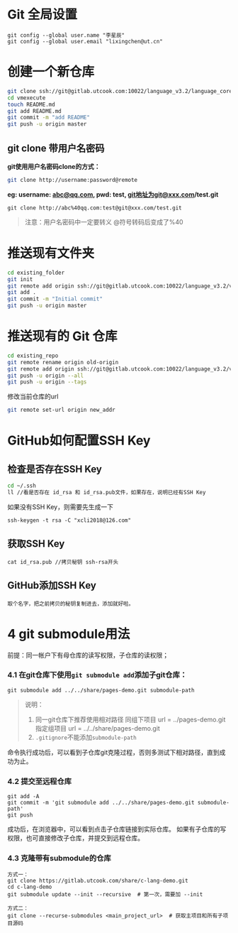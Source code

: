 # Git 全局设置

```shell
git config --global user.name "李星辰" 
git config --global user.email "lixingchen@ut.cn" 
```

# 创建一个新仓库

```sh
git clone ssh://git@gitlab.utcook.com:10022/language_v3.2/language_core/vmexecute.git 
cd vmexecute 
touch README.md 
git add README.md 
git commit -m "add README" 
git push -u origin master
```

## git clone 带用户名密码

**git使用用户名密码clone的方式：**

```sh
git clone http://username:password@remote
```

**eg: username:  abc@qq.com, pwd: test, git地址为git@xxx.com/test.git**

```
git clone http://abc%40qq.com:test@git@xxx.com/test.git
```

> 注意：用户名密码中一定要转义 @符号转码后变成了%40

# 推送现有文件夹

```sh
cd existing_folder 
git init 
git remote add origin ssh://git@gitlab.utcook.com:10022/language_v3.2/vmexecute.git 
git add . 
git commit -m "Initial commit" 
git push -u origin master
```

# 推送现有的 Git 仓库

```sh
cd existing_repo 
git remote rename origin old-origin 
git remote add origin ssh://git@gitlab.utcook.com:10022/language_v3.2/vmexecute.git
git push -u origin --all
git push -u origin --tags
```

修改当前仓库的url

```sh
git remote set-url origin new_addr
```

# GitHub如何配置SSH Key

## 检查是否存在SSH Key

```sh
cd ~/.ssh
ll //看是否存在 id_rsa 和 id_rsa.pub文件，如果存在，说明已经有SSH Key
```

如果没有SSH Key，则需要先生成一下

```git
ssh-keygen -t rsa -C "xcli2018@126.com"
```

## 获取SSH Key

```git
cat id_rsa.pub //拷贝秘钥 ssh-rsa开头
```

## GitHub添加SSH Key

```
取个名字，把之前拷贝的秘钥复制进去，添加就好啦。
```

#  4 git submodule用法

前提：同一帐户下有母仓库的读写权限，子仓库的读权限；

###  4.1 在git仓库下使用`git submodule add`添加子git仓库：

```shell
git submodule add ../../share/pages-demo.git submodule-path
```

> 说明：
>
> 1. 同一git仓库下推荐使用相对路径
>     同组下项目
>     url = ../pages-demo.git
>     指定组项目
>     url = ../../share/pages-demo.git
> 2.  `.gitignore`不能添加`submodule-path` 

命令执行成功后，可以看到子仓库git克隆过程，否则多测试下相对路径，直到成功为止。

###  4.2 提交至远程仓库

```shell
git add -A
git commit -m 'git submodule add ../../share/pages-demo.git submodule-path'
git push
```

成功后，在浏览器中，可以看到点击子仓库链接到实际仓库。 如果有子仓库的写权限，也可直接修改子仓库，并提交到远程仓库。

###  4.3 克隆带有submodule的仓库

```shell
方式一：
git clone https://gitlab.utcook.com/share/c-lang-demo.git
cd c-lang-demo
git submodule update --init --recursive  # 第一次，需要加 --init

方式二：
git clone --recurse-submodules <main_project_url>  # 获取主项目和所有子项目源码
```

